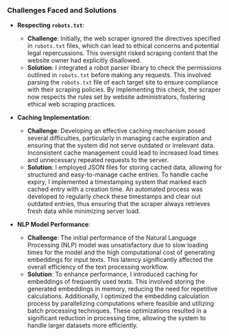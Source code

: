 ### Challenges Faced and Solutions

- **Respecting `robots.txt`**:
  - **Challenge**: Initially, the web scraper ignored the directives specified in `robots.txt` files, which can lead to ethical concerns and potential legal repercussions. This oversight risked scraping content that the website owner had explicitly disallowed.
  - **Solution**: I integrated a robot parser library to check the permissions outlined in `robots.txt` before making any requests. This involved parsing the `robots.txt` file of each target site to ensure compliance with their scraping policies. By implementing this check, the scraper now respects the rules set by website administrators, fostering ethical web scraping practices.

- **Caching Implementation**:
  - **Challenge**: Developing an effective caching mechanism posed several difficulties, particularly in managing cache expiration and ensuring that the system did not serve outdated or irrelevant data. Inconsistent cache management could lead to increased load times and unnecessary repeated requests to the server.
  - **Solution**: I employed JSON files for storing cached data, allowing for structured and easy-to-manage cache entries. To handle cache expiry, I implemented a timestamping system that marked each cached entry with a creation time. An automated process was developed to regularly check these timestamps and clear out outdated entries, thus ensuring that the scraper always retrieves fresh data while minimizing server load.

- **NLP Model Performance**:
  - **Challenge**: The initial performance of the Natural Language Processing (NLP) model was unsatisfactory due to slow loading times for the model and the high computational cost of generating embeddings for input texts. This latency significantly affected the overall efficiency of the text processing workflow.
  - **Solution**: To enhance performance, I introduced caching for embeddings of frequently used texts. This involved storing the generated embeddings in memory, reducing the need for repetitive calculations. Additionally, I optimized the embedding calculation process by parallelizing computations where feasible and utilizing batch processing techniques. These optimizations resulted in a significant reduction in processing time, allowing the system to handle larger datasets more efficiently.

